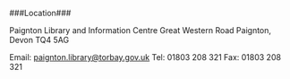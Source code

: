 ###Location###

  Paignton Library and Information Centre
  Great Western Road
  Paignton, Devon
  TQ4 5AG

  Email: paignton.library@torbay.gov.uk
  Tel: 01803 208 321
  Fax: 01803 208 321


